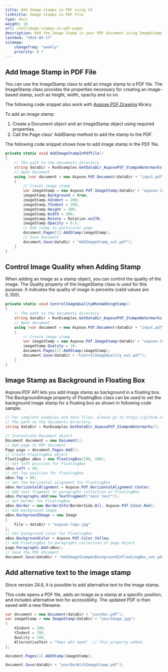 ```yaml
---
title: Add Image stamps in PDF using C#
linktitle: Image stamps in PDF File
type: docs
weight: 10
url: /net/image-stamps-in-pdf-page/
description: Add the Image Stamp in your PDF document using ImageStamp class with the Aspose.PDF library.
lastmod: "2024-09-17"
sitemap:
    changefreq: "weekly"
    priority: 0.7
---
```

<script type="application/ld+json">
{
    "@context": "https://schema.org",
    "@type": "TechArticle",
    "headline": "Add Image stamps in PDF using C#",
    "alternativeHeadline": "Add Custom Image Stamps to PDF Documents",
    "abstract": "The new feature in the Aspose.PDF library allows users to seamlessly add image stamps to PDF documents using C#. With the ImageStamp class, developers can customize attributes such as size, opacity, and quality, significantly enhancing document presentation and accessibility. This functionality also includes the ability to add alternative text, promoting better usability for screen readers",
    "author": {
        "@type": "Person",
        "name": "Anastasiia Holub",
        "givenName": "Anastasiia",
        "familyName": "Holub",
        "url": "https://www.linkedin.com/in/anastasiia-holub-750430225/"
    },
    "genre": "pdf document generation",
    "wordcount": "646",
    "proficiencyLevel": "Beginner",
    "publisher": {
        "@type": "Organization",
        "name": "Aspose.PDF for .NET",
        "url": "https://products.aspose.com/pdf",
        "logo": "https://www.aspose.cloud/templates/aspose/img/products/pdf/aspose_pdf-for-net.svg",
        "alternateName": "Aspose",
        "sameAs": [
            "https://facebook.com/aspose.pdf/",
            "https://twitter.com/asposepdf",
            "https://www.youtube.com/channel/UCmV9sEg_QWYPi6BJJs7ELOg/featured",
            "https://www.linkedin.com/company/aspose",
            "https://stackoverflow.com/questions/tagged/aspose",
            "https://aspose.quora.com/",
            "https://aspose.github.io/"
        ],
        "contactPoint": [
            {
                "@type": "ContactPoint",
                "telephone": "+1 903 306 1676",
                "contactType": "sales",
                "areaServed": "US",
                "availableLanguage": "en"
            },
            {
                "@type": "ContactPoint",
                "telephone": "+44 141 628 8900",
                "contactType": "sales",
                "areaServed": "GB",
                "availableLanguage": "en"
            },
            {
                "@type": "ContactPoint",
                "telephone": "+61 2 8006 6987",
                "contactType": "sales",
                "areaServed": "AU",
                "availableLanguage": "en"
            }
        ]
    },
    "url": "/net/image-stamps-in-pdf-page/",
    "mainEntityOfPage": {
        "@type": "WebPage",
        "@id": "/net/image-stamps-in-pdf-page/"
    },
    "dateModified": "2024-11-26",
    "description": "Add the Image Stamp in your PDF document using ImageStamp class with the Aspose.PDF library."
}
</script>


## Add Image Stamp in PDF File

You can use the ImageStamp class to add an image stamp to a PDF file. The ImageStamp class provides the properties necessary for creating an image-based stamp, such as height, width, opacity and so on.

The following code snippet also work with [Aspose.PDF.Drawing](/pdf/net/drawing/) library.

To add an image stamp:

1. Create a Document object and an ImageStamp object using required properties.
1. Call the Page class’ AddStamp method to add the stamp to the PDF.

The following code snippet shows how to add image stamp in the PDF file.

```csharp
private static void AddImageStampInPdfFile()
{
    // The path to the documents directory
    string dataDir = RunExamples.GetDataDir_AsposePdf_StampsWatermarks();
    // Open document
    using (var document = new Aspose.Pdf.Document(dataDir + "input.pdf"))
    {
        // Create image stamp
        var imageStamp = new Aspose.Pdf.ImageStamp(dataDir + "aspose-logo.jpg");
        imageStamp.Background = true;
        imageStamp.XIndent = 100;
        imageStamp.YIndent = 100;
        imageStamp.Height = 300;
        imageStamp.Width = 300;
        imageStamp.Rotate = Rotation.on270;
        imageStamp.Opacity = 0.5;
        // Add stamp to particular page
        document.Pages[1].AddStamp(imageStamp);
        // Save document
        document.Save(dataDir + "AddImageStamp_out.pdf");
    }
}
```

## Control Image Quality when Adding Stamp

When adding an image as a stamp object, you can control the quality of the image. The Quality property of the ImageStamp class is used for this purpose. It indicates the quality of image in percents (valid values are 0..100).

```csharp
private static void ControlImageQualityWhenAddingStamp()
{
    // The path to the documents directory
    string dataDir = RunExamples.GetDataDir_AsposePdf_StampsWatermarks();
    // Open document
    using (var document = new Aspose.Pdf.Document(dataDir + "input.pdf"))
    {
        // Create image stamp
        var imageStamp = new Aspose.Pdf.ImageStamp(dataDir + "aspose-logo.jpg");
        imageStamp.Quality = 10;
        document.Pages[1].AddStamp(imageStamp);
        document.Save(dataDir + "ControlImageQuality_out.pdf");
    }
}
```

## Image Stamp as Background in Floating Box

Aspose.PDF API lets you add image stamp as background in a floating box. The BackgroundImage property of FloatingBox class can be used to set the background image stamp for a floating box as shown in following code sample.

```csharp
// For complete examples and data files, please go to https://github.com/aspose-pdf/Aspose.PDF-for-.NET
// The path to the documents directory.
string dataDir = RunExamples.GetDataDir_AsposePdf_StampsWatermarks();

// Instantiate Document object
Document document = new Document();
// Add page to PDF document
Page page = document.Pages.Add();
// Create FloatingBox object
FloatingBox aBox = new FloatingBox(200, 100);
// Set left position for FloatingBox
aBox.Left = 40;
// Set Top position for FloatingBox
aBox.Top = 80;
// Set the Horizontal alignment for FloatingBox
aBox.HorizontalAlignment = Aspose.Pdf.HorizontalAlignment.Center;
// Add text fragment to paragraphs collection of FloatingBox
aBox.Paragraphs.Add(new TextFragment("main text"));
// Set border for FloatingBox
aBox.Border = new BorderInfo(BorderSide.All, Aspose.Pdf.Color.Red);
// Add background image
aBox.BackgroundImage = new Image
{
    File = dataDir + "aspose-logo.jpg"
};
// Set background color for FloatingBox
aBox.BackgroundColor = Aspose.Pdf.Color.Yellow;
// Add FloatingBox to paragraphs collection of page object
page.Paragraphs.Add(aBox);
// Save the PDF document
document.Save(dataDir + "AddImageStampAsBackgroundInFloatingBox_out.pdf");
```

## Add alternative text to the image stamp

Since version 24.6, it is possible to add alternative text to the image stamp.

This code opens a PDF file, adds an image as a stamp at a specific position, and includes alternative text for accessibility. The updated PDF is then saved with a new filename.

```cs
var document = new Document(dataDir + "yourDoc.pdf");
var imageStamp = new ImageStamp(dataDir + "yourImage.jpg")
{
    XIndent = 100,
    YIndent = 700,
    Quality = 100,
    AlternativeText = "Your alt text"  // This property added.
};

document.Pages[1].AddStamp(imageStamp);

document.Save(dataDir + "yourDocWithImageStamp.pdf");
```

<script type="application/ld+json">
{
    "@context": "http://schema.org",
    "@type": "SoftwareApplication",
    "name": "Aspose.PDF for .NET Library",
    "image": "https://www.aspose.cloud/templates/aspose/img/products/pdf/aspose_pdf-for-net.svg",
    "url": "https://www.aspose.com/",
    "publisher": {
        "@type": "Organization",
        "name": "Aspose.PDF",
        "url": "https://products.aspose.com/pdf",
        "logo": "https://www.aspose.cloud/templates/aspose/img/products/pdf/aspose_pdf-for-net.svg",
        "alternateName": "Aspose",
        "sameAs": [
            "https://facebook.com/aspose.pdf/",
            "https://twitter.com/asposepdf",
            "https://www.youtube.com/channel/UCmV9sEg_QWYPi6BJJs7ELOg/featured",
            "https://www.linkedin.com/company/aspose",
            "https://stackoverflow.com/questions/tagged/aspose",
            "https://aspose.quora.com/",
            "https://aspose.github.io/"
        ],
        "contactPoint": [
            {
                "@type": "ContactPoint",
                "telephone": "+1 903 306 1676",
                "contactType": "sales",
                "areaServed": "US",
                "availableLanguage": "en"
            },
            {
                "@type": "ContactPoint",
                "telephone": "+44 141 628 8900",
                "contactType": "sales",
                "areaServed": "GB",
                "availableLanguage": "en"
            },
            {
                "@type": "ContactPoint",
                "telephone": "+61 2 8006 6987",
                "contactType": "sales",
                "areaServed": "AU",
                "availableLanguage": "en"
            }
        ]
    },
    "offers": {
        "@type": "Offer",
        "price": "1199",
        "priceCurrency": "USD"
    },
    "applicationCategory": "PDF Manipulation Library for .NET",
    "downloadUrl": "https://www.nuget.org/packages/Aspose.PDF/",
    "operatingSystem": "Windows, MacOS, Linux",
    "screenshot": "https://docs.aspose.com/pdf/net/create-pdf-document/screenshot.png",
    "softwareVersion": "2022.1",
    "aggregateRating": {
        "@type": "AggregateRating",
        "ratingValue": "5",
        "ratingCount": "16"
    }
}
</script>
